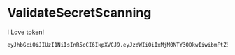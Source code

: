 # ValidateSecretScanning
I Love token!
```
eyJhbGciOiJIUzI1NiIsInR5cCI6IkpXVCJ9.eyJzdWIiOiIxMjM0NTY3ODkwIiwibmFtZSI6Inl1dGFrdW1hZ2FpIiwiaWF0IjoxNTE2MjM5MDIyfQ.HI8V5URfTAUZVZcGhwckTus54J6_hJ2_YTLFTmYvLiU
```

